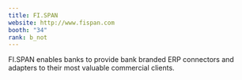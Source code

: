 ```yaml
---
title: FI.SPAN
website: http://www.fispan.com
booth: "34"
rank: b_not
---
```


FI.SPAN enables banks to provide bank branded ERP connectors and adapters to their most valuable commercial clients.
